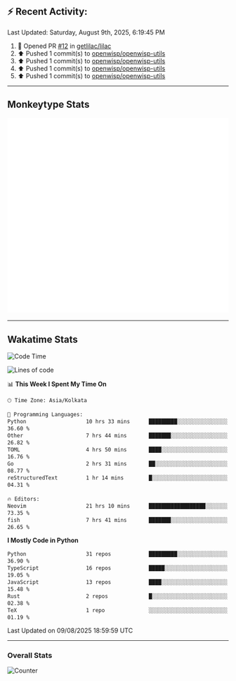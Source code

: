 ## :zap: Recent Activity:
<!--RECENT_ACTIVITY:last_update-->
Last Updated: Saturday, August 9th, 2025, 6:19:45 PM
<!--RECENT_ACTIVITY:last_update_end-->
<!--RECENT_ACTIVITY:start-->
1. 💪 Opened PR [#12](https://github.com/getlilac/lilac/pull/12) in [getlilac/lilac](https://github.com/getlilac/lilac)<br>
2. ⬆️ Pushed 1 commit(s) to [openwisp/openwisp-utils](https://github.com/openwisp/openwisp-utils)<br>
3. ⬆️ Pushed 1 commit(s) to [openwisp/openwisp-utils](https://github.com/openwisp/openwisp-utils)<br>
4. ⬆️ Pushed 1 commit(s) to [openwisp/openwisp-utils](https://github.com/openwisp/openwisp-utils)<br>
5. ⬆️ Pushed 1 commit(s) to [openwisp/openwisp-utils](https://github.com/openwisp/openwisp-utils)<br>
<!--RECENT_ACTIVITY:end-->

---

## Monkeytype Stats
<a href="https://monkeytype.com/profile/dhanus">
  <img src="https://raw.githubusercontent.com/Dhanus3133/Dhanus3133/monkeytype/monkeytype-lb.svg" alt="Monkeytype Profile" />
</a>

---

## Wakatime Stats
<!--START_SECTION:waka-->
![Code Time](http://img.shields.io/badge/Code%20Time-2%2C930%20hrs%2030%20mins-blue)

![Lines of code](https://img.shields.io/badge/From%20Hello%20World%20I%27ve%20Written-4.8%20million%20lines%20of%20code-blue)

📊 **This Week I Spent My Time On** 

```text
🕑︎ Time Zone: Asia/Kolkata

💬 Programming Languages: 
Python                   10 hrs 33 mins      █████████░░░░░░░░░░░░░░░░   36.60 % 
Other                    7 hrs 44 mins       ███████░░░░░░░░░░░░░░░░░░   26.82 % 
TOML                     4 hrs 50 mins       ████░░░░░░░░░░░░░░░░░░░░░   16.76 % 
Go                       2 hrs 31 mins       ██░░░░░░░░░░░░░░░░░░░░░░░   08.77 % 
reStructuredText         1 hr 14 mins        █░░░░░░░░░░░░░░░░░░░░░░░░   04.31 % 

🔥 Editors: 
Neovim                   21 hrs 10 mins      ██████████████████░░░░░░░   73.35 % 
fish                     7 hrs 41 mins       ███████░░░░░░░░░░░░░░░░░░   26.65 % 
```

**I Mostly Code in Python** 

```text
Python                   31 repos            █████████░░░░░░░░░░░░░░░░   36.90 % 
TypeScript               16 repos            █████░░░░░░░░░░░░░░░░░░░░   19.05 % 
JavaScript               13 repos            ████░░░░░░░░░░░░░░░░░░░░░   15.48 % 
Rust                     2 repos             █░░░░░░░░░░░░░░░░░░░░░░░░   02.38 % 
TeX                      1 repo              ░░░░░░░░░░░░░░░░░░░░░░░░░   01.19 % 
```




 Last Updated on 09/08/2025 18:59:59 UTC
<!--END_SECTION:waka-->
---

### Overall Stats

<img src="https://moe-counter.glitch.me/get/@Dhanus3133?theme=asoul" alt="Counter" />
